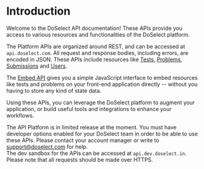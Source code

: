# Introduction

Welcome to the DoSelect API documentation! These APIs provide you access to various resources and functionalities of the DoSelect platform.

The Platform APIs are organized around REST, and can be accessed at `api.doselect.com`.
All request and response bodies, including errors, are encoded in JSON. These APIs include resources like [Tests](#test-api),
[Problems](#problem-api), [Submissions](#submission-api) and [Users](#user-api).

The [Embed API](#embed-api) gives you a simple JavaScript interface to embed resources like tests and problems on your front-end application directly -- without
you having to store any kind of state data.

Using these APIs, you can leverage the DoSelect platform to augment your application, or build useful tools and integrations to
enhance your workflows.

<aside class="notice">
The API Platform is in limited release at the moment.
You must have developer options enabled for your DoSelect team in order to be able to use these APIs.
Please contact your account manager or write to <a href="mailto:support@doselect.com">support@doselect.com</a> for help.
</aside>

<aside class="notice">
The dev sandbox for the APIs can be accessed at <code>api.dev.doselect.in</code>. Please note that all requests should be made over HTTPS.
</aside>